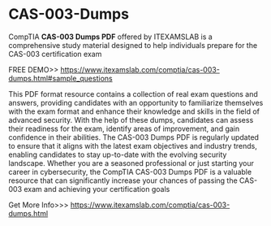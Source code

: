 # CAS-003-Dumps
CompTIA **CAS-003 Dumps PDF** offered by ITEXAMSLAB is a comprehensive study material designed to help individuals prepare for the CAS-003 certification exam

FREE DEMO>> https://www.itexamslab.com/comptia/cas-003-dumps.html#sample_questions

 This PDF format resource contains a collection of real exam questions and answers, providing candidates with an opportunity to familiarize themselves with the exam format and enhance their knowledge and skills in the field of advanced security. With the help of these dumps, candidates can assess their readiness for the exam, identify areas of improvement, and gain confidence in their abilities. The CAS-003 Dumps PDF is regularly updated to ensure that it aligns with the latest exam objectives and industry trends, enabling candidates to stay up-to-date with the evolving security landscape. Whether you are a seasoned professional or just starting your career in cybersecurity, the CompTIA CAS-003 Dumps PDF is a valuable resource that can significantly increase your chances of passing the CAS-003 exam and achieving your certification goals

 Get More Info>>> https://www.itexamslab.com/comptia/cas-003-dumps.html
